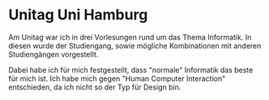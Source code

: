 # Unitag Uni Hamburg

Am Unitag war ich in drei Vorlesungen rund um das Thema Informatik. In diesen wurde der Studiengang, sowie mögliche Kombinationen mit anderen Studiengängen vorgestellt.

Dabei habe ich für mich festgestellt, dass "normale" Informatik das beste für mich ist. Ich habe mich gegen "Human Computer Interaction" entschieden, da ich nicht so der Typ für Design bin.

